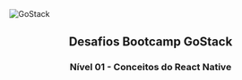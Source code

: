 <img alt="GoStack" src="https://storage.googleapis.com/golden-wind/bootcamp-gostack/header-desafios-new.png" />
<h2 align="center">
  Desafios Bootcamp GoStack
</h2>
<h3 align="center">
Nível 01 - Conceitos do React Native
</h3>
